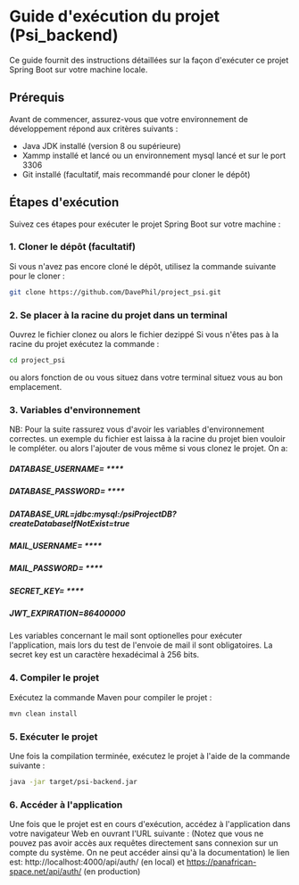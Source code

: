 # Guide d'exécution du projet (Psi_backend)

Ce guide fournit des instructions détaillées sur la façon d'exécuter ce projet Spring Boot sur votre machine locale.

## Prérequis

Avant de commencer, assurez-vous que votre environnement de développement répond aux critères suivants :

- Java JDK installé (version 8 ou supérieure)
- Xammp installé et lancé ou un environnement mysql lancé et sur le port 3306
- Git installé (facultatif, mais recommandé pour cloner le dépôt)

## Étapes d'exécution

Suivez ces étapes pour exécuter le projet Spring Boot sur votre machine :

### 1. Cloner le dépôt (facultatif)

Si vous n'avez pas encore cloné le dépôt, utilisez la commande suivante pour le cloner :

```bash
git clone https://github.com/DavePhil/project_psi.git
```

### 2. Se placer à la racine du projet dans un terminal
Ouvrez le fichier clonez ou alors le fichier dezippé
Si vous n'êtes pas à la racine du projet exécutez la commande :
```bash
cd project_psi 
```
ou alors fonction de ou vous situez dans votre terminal situez vous au bon emplacement.

### 3. Variables d'environnement 
NB: Pour la suite rassurez vous d'avoir les variables d'environnement correctes. un exemple du fichier est laissa à la racine du projet bien vouloir le compléter. ou alors l'ajouter 
de vous même si vous clonez le projet. On a:
##### DATABASE_USERNAME= ****
##### DATABASE_PASSWORD= ****
##### DATABASE_URL=jdbc:mysql:/psiProjectDB?createDatabaseIfNotExist=true
##### MAIL_USERNAME= ****
##### MAIL_PASSWORD= ****
#####  SECRET_KEY= ****
##### JWT_EXPIRATION=86400000
Les variables concernant le mail sont optionelles pour exécuter l'application, mais lors du test de l'envoie de mail il sont obligatoires.
La secret key est un caractère hexadécimal à 256 bits.
### 4. Compiler le projet

Exécutez la commande Maven pour compiler le projet :

```bash
mvn clean install
```

### 5. Exécuter le projet   

Une fois la compilation terminée, exécutez le projet à l'aide de la commande suivante :

```bash
java -jar target/psi-backend.jar

```
### 6. Accéder à l'application

Une fois que le projet est en cours d'exécution, accédez à l'application dans votre navigateur Web en ouvrant l'URL suivante :
(Notez que vous ne pouvez pas avoir accès aux requêtes directement sans connexion sur un compte du système. On ne peut accéder ainsi qu'à la documentation)
le lien est: http://localhost:4000/api/auth/ (en local) et https://panafrican-space.net/api/auth/ (en production)

